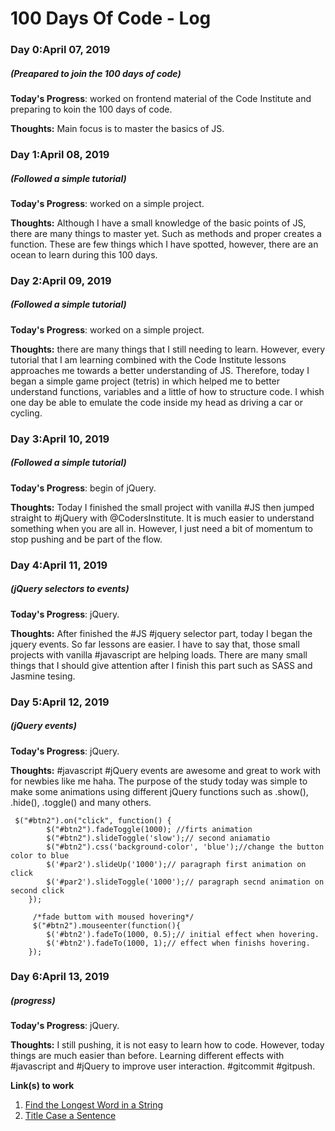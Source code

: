 # 100 Days Of Code - Log

### Day 0:April 07, 2019 
##### (Preapared to join the 100 days of code)

**Today's Progress**: worked on frontend material of the Code Institute and preparing to koin the 100 days of code.

**Thoughts:** Main focus is to master the basics of JS.

### Day 1:April 08, 2019 
##### (Followed a simple tutorial)

**Today's Progress**: worked on a simple project.

**Thoughts:** Although I have a small knowledge of the basic points of JS, there are many things to master yet. Such as methods and proper creates a function. These are few things which I have spotted, however, there are an ocean to learn during this 100 days.

### Day 2:April 09, 2019 
##### (Followed a simple tutorial)

**Today's Progress**: worked on a simple project.

**Thoughts:** there are many things that I still needing to learn. However, every tutorial that I am learning combined with the Code Institute lessons approaches me towards a better understanding of JS. Therefore, today I began a simple game project (tetris) in which helped me to better understand functions, variables and a little of how to structure code. I whish one day be able to emulate the code inside my head as driving a car or cycling. 

### Day 3:April 10, 2019 
##### (Followed a simple tutorial)

**Today's Progress**: begin of jQuery.

**Thoughts:** Today I finished the small project with vanilla #JS  then jumped straight to #jQuery with @CodersInstitute. It is much easier to understand something when you are all in. However, I just need a bit of momentum to stop pushing and be part of the flow.

### Day 4:April 11, 2019 
##### (jQuery selectors to events)

**Today's Progress**: jQuery.

**Thoughts:** After finished the #JS #jquery selector part, today I began the jquery events. So far lessons are easier. I have to say that, those small projects with vanilla #javascript are helping loads. There are many small things that I should give attention after I finish this part such as SASS and Jasmine tesing.

### Day 5:April 12, 2019 
##### (jQuery events)

**Today's Progress**: jQuery.

**Thoughts:** #javascript #jQuery events are awesome and great to work with for newbies like me haha. The purpose of the study today was simple to make some animations using different jQuery functions such as .show(), .hide(), .toggle() and many others.

```
 $("#btn2").on("click", function() {
        $("#btn2").fadeToggle(1000); //firts animation
        $("#btn2").slideToggle('slow');// second aniamatio
        $("#btn2").css('background-color', 'blue');//change the button color to blue
        $('#par2').slideUp('1000');// paragraph first animation on click
        $('#par2').slideToggle('1000');// paragraph secnd animation on second click
    });
    
     /*fade buttom with moused hovering*/
     $("#btn2").mouseenter(function(){
        $('#btn2').fadeTo(1000, 0.5);// initial effect when hovering.
        $('#btn2').fadeTo(1000, 1);// effect when finishs hovering.
    });
```
### Day 6:April 13, 2019 
##### (progress)

**Today's Progress**: jQuery.

**Thoughts:** I still pushing, it is not easy to learn how to code. However, today things are much easier than before. Learning different effects with #javascript and #jQuery to improve user interaction. #gitcommit #gitpush.


**Link(s) to work**
1. [Find the Longest Word in a String](https://www.freecodecamp.com/challenges/find-the-longest-word-in-a-string)
2. [Title Case a Sentence](https://www.freecodecamp.com/challenges/title-case-a-sentence)
